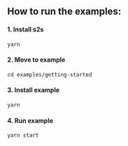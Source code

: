 ## How to run the examples:

#### 1. Install s2s

```
yarn
```

#### 2. Move to example

```
cd examples/getting-started
```

#### 3. Install example

```
yarn
```

#### 4. Run example

```
yarn start
```
